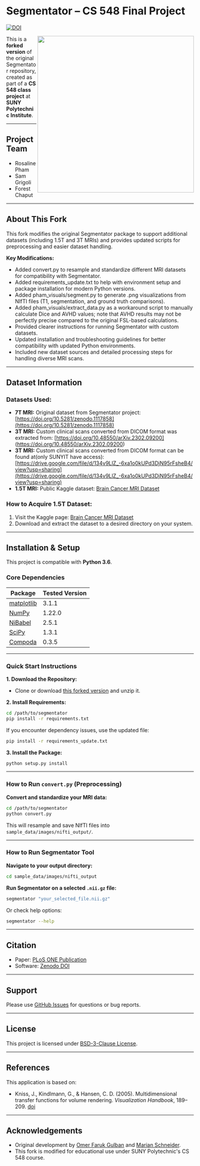 # Segmentator – CS 548 Final Project

[![DOI](https://zenodo.org/badge/59303623.svg)](https://zenodo.org/badge/latestdoi/59303623)

<img src="visuals/logo.png" width=420 align="right" />

This is a **forked version** of the original Segmentator repository, created as part of a **CS 548 class project** at **SUNY Polytechnic Institute**.

---

## Project Team
- Rosaline Pham
- Sam Grigoli 
- Forest Chaput
---

## About This Fork
This fork modifies the original Segmentator package to support additional datasets (including 1.5T and 3T MRIs) and provides updated scripts for preprocessing and easier dataset handling.

**Key Modifications:**
- Added convert.py to resample and standardize different MRI datasets for compatibility with Segmentator.
- Added requirements_update.txt to help with environment setup and package installation for modern Python versions.
- Added pham_visuals/segment.py to generate .png visualizations from NIfTI files (T1, segmentation, and ground truth comparisons).
- Added pham_visuals/extract_data.py as a workaround script to manually calculate Dice and AVHD values; note that AVHD results may not be perfectly precise compared to the original FSL-based calculations.
- Provided clearer instructions for running Segmentator with custom datasets.
- Updated installation and troubleshooting guidelines for better compatibility with updated Python environments.
- Included new dataset sources and detailed processing steps for handling diverse MRI scans.
---

## Dataset Information

### Datasets Used:
- **7T MRI:** Original dataset from Segmentator project: [https://doi.org/10.5281/zenodo.1117858](https://doi.org/10.5281/zenodo.1117858)
- **3T MRI:** Custom clinical scans converted from DICOM format was extracted from: [https://doi.org/10.48550/arXiv.2302.09200] (https://doi.org/10.48550/arXiv.2302.09200)
- **3T MRI:** Custom clinical scans converted from DICOM format can be found at(only SUNYIT have access): [https://drive.google.com/file/d/134v9LlZ_-6xa1o0kUPd3DjN95rFsheB4/view?usp=sharing](https://drive.google.com/file/d/134v9LlZ_-6xa1o0kUPd3DjN95rFsheB4/view?usp=sharing) 
- **1.5T MRI:** Public Kaggle dataset: [Brain Cancer MRI Dataset](https://www.kaggle.com/datasets/unidatapro/brain-cancer-dataset)

### How to Acquire 1.5T Dataset:
1. Visit the Kaggle page: [Brain Cancer MRI Dataset](https://www.kaggle.com/datasets/unidatapro/brain-cancer-dataset)
2. Download and extract the dataset to a desired directory on your system.

---

## Installation & Setup

This project is compatible with **Python 3.6**.

### Core Dependencies
| Package                                        | Tested Version |
|------------------------------------------------|----------------|
| [matplotlib](http://matplotlib.org/)           | 3.1.1          |
| [NumPy](http://www.numpy.org/)                 | 1.22.0         |
| [NiBabel](http://nipy.org/nibabel/)            | 2.5.1          |
| [SciPy](http://scipy.org/)                     | 1.3.1          |
| [Compoda](https://github.com/ofgulban/compoda) | 0.3.5          |

---

### Quick Start Instructions

**1. Download the Repository:**
- Clone or download [this forked version](https://github.com/YOURUSERNAME/segmentator) and unzip it.

**2. Install Requirements:**
```bash
cd /path/to/segmentator
pip install -r requirements.txt
```
If you encounter dependency issues, use the updated file:
```bash
pip install -r requirements_update.txt
```

**3. Install the Package:**
```bash
python setup.py install
```

---

### How to Run `convert.py` (Preprocessing)

**Convert and standardize your MRI data:**
```bash
cd /path/to/segmentator
python convert.py
```
This will resample and save NIfTI files into `sample_data/images/nifti_output/`.

---

### How to Run Segmentator Tool

**Navigate to your output directory:**
```bash
cd sample_data/images/nifti_output
```

**Run Segmentator on a selected `.nii.gz` file:**
```bash
segmentator "your_selected_file.nii.gz"
```

Or check help options:
```bash
segmentator --help
```

---

## Citation
- Paper: [PLoS ONE Publication](https://doi.org/10.1371/journal.pone.0198335)
- Software: [Zenodo DOI](https://zenodo.org/badge/latestdoi/59303623)

---

## Support
Please use [GitHub Issues](https://github.com/ofgulban/segmentator/issues) for questions or bug reports.

---

## License
This project is licensed under [BSD-3-Clause License](https://opensource.org/licenses/BSD-3-Clause).

---

## References
This application is based on:

* Kniss, J., Kindlmann, G., & Hansen, C. D. (2005). Multidimensional transfer functions for volume rendering. *Visualization Handbook*, 189–209. [doi](http://doi.org/10.1016/B978-012387582-2/50011-3)

---

## Acknowledgements
- Original development by [Omer Faruk Gulban](https://github.com/ofgulban) and [Marian Schneider](https://github.com/MSchnei).
- This fork is modified for educational use under SUNY Polytechnic's CS 548 course.
